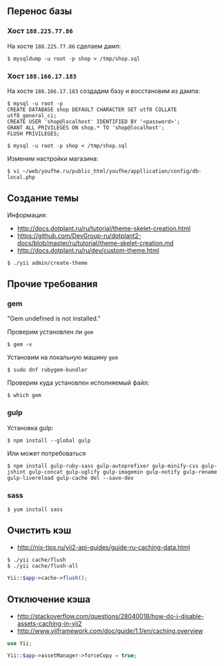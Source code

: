 
## Перенос базы

### Хост `188.225.77.86`
На хосте `188.225.77.86` сделаем дамп:

```
$ mysqldump -u root -p shop > /tmp/shop.sql 
```

### Хост `188.166.17.183`

На хосте `188.166.17.183` создадим базу и восстановим из дампа:

```
$ mysql -u root -p
CREATE DATABASE shop DEFAULT CHARACTER SET utf8 COLLATE utf8_general_ci;
CREATE USER 'shop@localhost' IDENTIFIED BY '<password>';
GRANT ALL PRIVILEGES ON shop.* TO 'shop@localhost';
FLUSH PRIVILEGES;
```

```
$ mysql -u root -p shop < /tmp/shop.sql 
```

Изменим настройки магазина:

```
$ vi ~/web/youfhe.ru/public_html/youfhe/appllication/config/db-local.php

```

## Создание темы

Информация: 
* http://docs.dotplant.ru/ru/tutorial/theme-skelet-creation.html
* https://github.com/DevGroup-ru/dotplant2-docs/blob/master/ru/tutorial/theme-skelet-creation.md
* http://docs.dotplant.ru/ru/dev/custom-theme.html

```
$ ./yii admin/create-theme
```


## Прочие требования

### gem

"Gem undefined is not installed."

Проверим установлен ли `gem`

```
$ gem -v
```

Установим на локальную машину `gem` 

```
$ sudo dnf rubygem-bundler
```

Проверим куда установлен исполняемый файл:

```
$ which gem
```

### gulp

Установка gulp:

```
$ npm install --global gulp
```

Или может потребоваться

```
$ npm install gulp-ruby-sass gulp-autoprefixer gulp-minify-css gulp-jshint gulp-concat gulp-uglify gulp-imagemin gulp-notify gulp-rename gulp-livereload gulp-cache del --save-dev
```

### sass

```
$ yum install sass
```


## Очистить кэш

* http://nix-tips.ru/yii2-api-guides/guide-ru-caching-data.html 

```
$ ./yii cache/flush
$ ./yii cache/flush-all 
```

```php
Yii::$app->cache->flush();
```


## Отключение кэша

* http://stackoverflow.com/questions/28040018/how-do-i-disable-assets-caching-in-yii2
* http://www.yiiframework.com/doc/guide/1.1/en/caching.overview

```php
use Yii;

Yii::$app->assetManager->forceCopy = true;
```

```

```